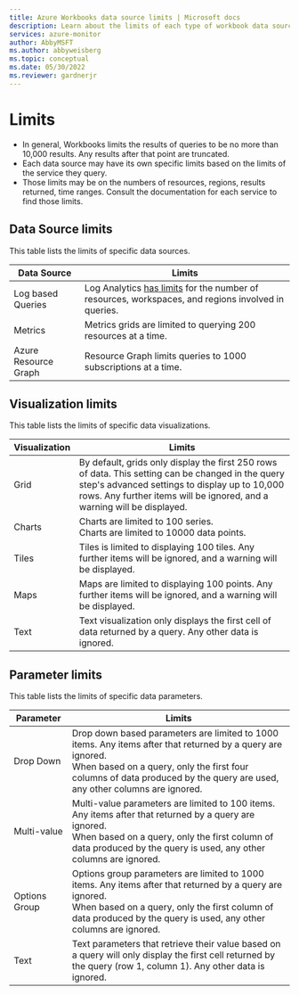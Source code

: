 ```yaml
---
title: Azure Workbooks data source limits | Microsoft docs
description: Learn about the limits of each type of workbook data source.
services: azure-monitor
author: AbbyMSFT
ms.author: abbyweisberg
ms.topic: conceptual
ms.date: 05/30/2022
ms.reviewer: gardnerjr
---
```


# Limits

- In general, Workbooks limits the results of queries to be no more than 10,000 results. Any results after that point are truncated.
- Each data source may have its own specific limits based on the limits of the service they query.
- Those limits may be on the numbers of resources, regions, results returned, time ranges.  Consult the documentation for each service to find those limits.

## Data Source limits

This table lists the limits of specific data sources.

|Data Source|Limits |
|---------|---------|
|Log based Queries|Log Analytics [has limits](../service-limits.md#log-queries-and-language) for the number of resources, workspaces, and regions involved in queries.|
|Metrics|Metrics grids are limited to querying 200 resources at a time. |
|Azure Resource Graph|Resource Graph limits queries  to 1000 subscriptions at a time.|

## Visualization limits

This table lists the limits of specific data visualizations.

|Visualization|Limits |
|---------|---------|
|Grid|By default, grids only display the first 250 rows of data. This setting can be changed in the query step's advanced settings to display up to 10,000 rows. Any further items will be ignored, and a warning will be displayed.|
|Charts|Charts are limited to 100 series.<br>Charts are limited to 10000 data points. |
|Tiles|Tiles is limited to displaying 100 tiles. Any further items will be ignored, and a warning will be displayed.|
|Maps|Maps are limited to displaying 100 points. Any further items will be ignored, and a warning will be displayed.|
|Text|Text visualization only displays the first cell of data returned by a query. Any other data is ignored.|
 

## Parameter limits

This table lists the limits of specific data parameters.

|Parameter|Limits |
|---------|---------|
|Drop Down|Drop down based parameters are limited to 1000 items. Any items after that returned by a query are ignored.<br>When based on a query, only the first four columns of data produced by the query are used, any other columns are ignored.|
|Multi-value|Multi-value parameters are limited to 100 items. Any items after that returned by a query are ignored.<br>When based on a query, only the first column of data produced by the query is used, any other columns are ignored. |
|Options Group|Options group parameters are limited to 1000 items. Any items after that returned by a query are ignored. <br>When based on a query, only the first column of data produced by the query is used, any other columns are ignored.|
|Text|Text parameters that retrieve their value based on a query will only display the first cell returned by the query (row 1, column 1). Any other data is ignored.|
 
